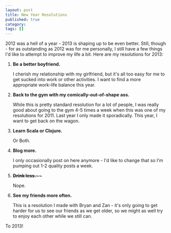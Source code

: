 ```yaml
---
layout: post
title: New Year Resolutions
published: true
category:
tags: []
---
```

2012 was a hell of a year - 2013 is shaping up to be even better. Still, though - for as outstanding as 2012 was for me personally, I still have a few things I'd like to attempt to improve my life a bit. Here are my resolutions for 2013:

1.  **Be a better boyfriend.**

    I cherish my relationship with my girlfriend, but it's all too easy for me to get sucked into work or other activities. I want to find a more appropriate work-life balance this year.

2.  **Back to the gym with my comically-out-of-shape ass.**

    While this is pretty standard resolution for a lot of people, I was really good about going to the gym 4-5 times a week when this was one of my resolutions for 2011. Last year I only made it sporadically. This year, I want to get back on the wagon.

3.  **Learn Scala or Clojure.**

    Or Both.

4.  **Blog more.**

    I only occasionally post on here anymore - I'd like to change that so I'm pumping out 1-2 quality posts a week.

5.  **<strike>Drink less.</strike>~~**

    Nope.

6.  **See my friends more often.**

    This is a resolution I made with Bryan and Zan - it's only going to get harder for us to see our friends as we get older, so we might as well try to enjoy each other while we still can.

To 2013!

